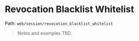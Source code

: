 # Revocation Blacklist Whitelist

Path: `web/session/revocation_blacklist_whitelist`

> Notes and examples TBD.
